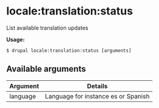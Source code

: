 # locale:translation:status
List available translation updates

**Usage:**
```
$ drupal locale:translation:status [arguments]
```

## Available arguments
Argument | Details
---------|-------------
language | Language for instance es or Spanish
